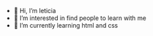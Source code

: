 - 👋 Hi, I’m leticia
- 👀 I’m interested in find people to learn with me
- 🌱 I’m currently learning html and css

<!---
leticiaefc/leticiaefc is a ✨ special ✨ repository because its `README.md` (this file) appears on your GitHub profile.
You can click the Preview link to take a look at your changes.
--->
